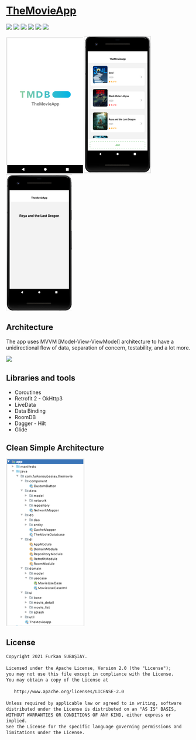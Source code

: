 
# [TheMovieApp](https://github.com/furkansubasiay/TheMovieApp "TheMovieApp")


![](https://img.shields.io/badge/Kotlin-1.4.xxx-brightgreen.svg) ![](https://img.shields.io/badge/Dagger-Hilt-orange.svg) ![](https://img.shields.io/badge/Kotlin--Android--Extensions-plugin-red.svg) ![](https://img.shields.io/badge/Room-orange.svg) ![](https://img.shields.io/badge/Clean--Code-MVVM-brightgreen.svg) ![](https://img.shields.io/badge/API-21%2B-brightgreen.svg?style=flat)


![](https://github.com/furkansubasiay/TheMovieApp/blob/main/app/src/main/res/raw/splash_screen.png)     ![](https://github.com/furkansubasiay/TheMovieApp/blob/main/app/src/main/res/raw/list_screen.png)    ![](https://github.com/furkansubasiay/TheMovieApp/blob/main/app/src/main/res/raw/detail_screen.png)

## Architecture

The app uses MVVM [Model-View-ViewModel] architecture to have a unidirectional flow of data, separation of concern, testability, and a lot more.

![](https://developer.android.com/topic/libraries/architecture/images/final-architecture.png)

## Libraries and tools

   - Coroutines
   - Retrofit 2 - OkHttp3 
   - LiveData 
   - Data Binding 
   - RoomDB
   - Dagger - Hilt
   - Glide 

## Clean Simple Architecture

![](https://github.com/furkansubasiay/TheMovieApp/blob/main/app/src/main/res/raw/architecture.png)

## License

    Copyright 2021 Furkan SUBAŞIAY.
    
    Licensed under the Apache License, Version 2.0 (the "License");
    you may not use this file except in compliance with the License.
    You may obtain a copy of the License at
    
       http://www.apache.org/licenses/LICENSE-2.0
    
    Unless required by applicable law or agreed to in writing, software
    distributed under the License is distributed on an "AS IS" BASIS,
    WITHOUT WARRANTIES OR CONDITIONS OF ANY KIND, either express or implied.
    See the License for the specific language governing permissions and
    limitations under the License.

